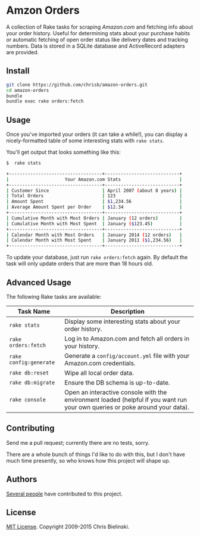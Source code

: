 # Amzon Orders

A collection of Rake tasks for scraping _Amazon.com_ and fetching info about your order history. Useful for determining stats about your purchase habits or automatic fetching of open order status like delivery dates and tracking numbers. Data is stored in a SQLite database and ActiveRecord adapters are provided.

## Install

```bash
git clone https://github.com/chrisb/amazon-orders.git
cd amazon-orders
bundle
bundle exec rake orders:fetch
```

## Usage

Once you've imported your orders (it can take a while!), you can display a nicely-formatted table of some interesting stats with `rake stats`. 

You'll get output that looks something like this:

```bash
$  rake stats

+-----------------------------------+----------------------------+
|                     Your Amazon.com Stats                      |
+-----------------------------------+----------------------------+
| Customer Since                    | April 2007 (about 8 years) |
| Total Orders                      | 123                        |
| Amount Spent                      | $1,234.56                  |
| Average Amount Spent per Order    | $12.34                     |
+-----------------------------------+----------------------------+
| Cumulative Month with Most Orders | January (12 orders)        |
| Cumulative Month with Most Spent  | January ($123.45)          |
+-----------------------------------+----------------------------+
| Calendar Month with Most Orders   | January 2014 (12 orders)   |
| Calendar Month with Most Spent    | January 2011 ($1,234.56)   |
+-----------------------------------+----------------------------+
```

To update your database, just run `rake orders:fetch` again. By default the task will only update orders that are more than 18 hours old.

## Advanced Usage

The following Rake tasks are available:

| Task Name | Description |
| ------------- | ----------- |
| `rake stats` | Display some interesting stats about your order history.
| `rake orders:fetch` | Log in to Amazon.com and fetch all orders in your history.
| `rake config:generate` | Generate a `config/account.yml` file with your Amazon.com credentials.
| `rake db:reset` | Wipe all local order data.
| `rake db:migrate` | Ensure the DB schema is up-to-date.
| `rake console` | Open an interactive console with the environment loaded (helpful if you want run your own queries or poke around your data).

## Contributing

Send me a pull request; currently there are no tests, sorry.

There are a whole bunch of things I'd like to do with this, but I don't have much time presently, so who knows how this project will shape up.

## Authors

[Several people](https://github.com/chrisb/amazon-orders/graphs/contributors) have contributed to this project.

## License

[MIT License](https://github.com/chrisb/amazon-orders/blob/master/LICENSE). Copyright 2009-2015 Chris Bielinski.
